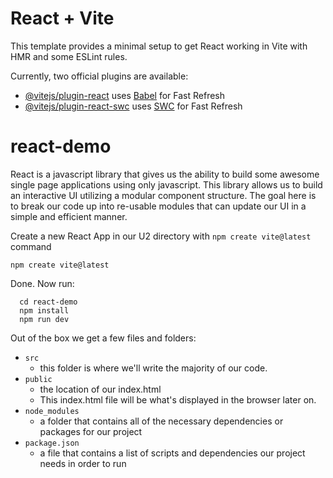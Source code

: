 # React + Vite

This template provides a minimal setup to get React working in Vite with HMR and some ESLint rules.

Currently, two official plugins are available:

- [@vitejs/plugin-react](https://github.com/vitejs/vite-plugin-react/blob/main/packages/plugin-react/README.md) uses [Babel](https://babeljs.io/) for Fast Refresh
- [@vitejs/plugin-react-swc](https://github.com/vitejs/vite-plugin-react-swc) uses [SWC](https://swc.rs/) for Fast Refresh

# react-demo

React is a javascript library that gives us the ability to build some awesome single page applications using only javascript. This library allows us to build an interactive UI utilizing a modular component structure. The goal here is to break our code up into re-usable modules that can update our UI in a simple and efficient manner.

Create a new React App in our U2 directory with `npm create vite@latest` command

```
npm create vite@latest
```

Done. Now run:

```
  cd react-demo
  npm install
  npm run dev
```

Out of the box we get a few files and folders:

- `src`
  - this folder is where we'll write the majority of our code.
- `public`
  - the location of our index.html
  - This index.html file will be what's displayed in the browser later on.
- `node_modules`
  - a folder that contains all of the necessary dependencies or packages for our project
- `package.json`
  - a file that contains a list of scripts and dependencies our project needs in order to run
